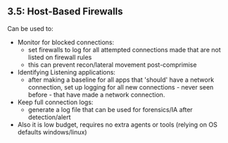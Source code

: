 ## 3.5: Host-Based Firewalls

Can be used to:

- Monitor for blocked connections: 
    - set firewalls to log for all attempted connections made that are not listed on firewall rules
    - this can prevent recon/lateral movement post-comprimise
- Identifying Listening applications:
    - after making a baseline for all apps that 'should' have a network connection, set up logging for all new connections - never seen before - that have made a network connection.
- Keep full connection logs:
    - generate a log file that can be used for forensics/IA after detection/alert
- Also it is low budget, requires no extra agents or tools (relying on OS defaults windows/linux)